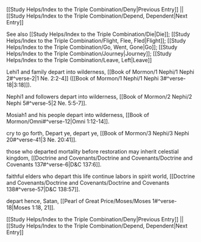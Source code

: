 [[Study Helps/Index to the Triple Combination/Deny|Previous Entry]]  ||  [[Study Helps/Index to the Triple Combination/Depend, Dependent|Next Entry]]

 See also [[Study Helps/Index to the Triple Combination/Die|Die]]; [[Study Helps/Index to the Triple Combination/Flight, Flee, Fled|Flight]]; [[Study Helps/Index to the Triple Combination/Go, Went, Gone|Go]]; [[Study Helps/Index to the Triple Combination/Journey|Journey]]; [[Study Helps/Index to the Triple Combination/Leave, Left|Leave]]

 Lehi1 and family depart into wilderness, [[Book of Mormon/1 Nephi/1 Nephi 2#^verse-2|1 Ne. 2:2-4]] ([[Book of Mormon/1 Nephi/1 Nephi 3#^verse-18|3:18]]).

 Nephi1 and followers depart into wilderness, [[Book of Mormon/2 Nephi/2 Nephi 5#^verse-5|2 Ne. 5:5-7]].

 Mosiah1 and his people depart into wilderness, [[Book of Mormon/Omni#^verse-12|Omni 1:12-14]].

 cry to go forth, Depart ye, depart ye, [[Book of Mormon/3 Nephi/3 Nephi 20#^verse-41|3 Ne. 20:41]].

 those who departed mortality before restoration may inherit celestial kingdom, [[Doctrine and Covenants/Doctrine and Covenants/Doctrine and Covenants 137#^verse-6|D&C 137:6]].

 faithful elders who depart this life continue labors in spirit world, [[Doctrine and Covenants/Doctrine and Covenants/Doctrine and Covenants 138#^verse-57|D&C 138:57]].

 depart hence, Satan, [[Pearl of Great Price/Moses/Moses 1#^verse-18|Moses 1:18, 21]].

[[Study Helps/Index to the Triple Combination/Deny|Previous Entry]]  ||  [[Study Helps/Index to the Triple Combination/Depend, Dependent|Next Entry]]